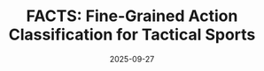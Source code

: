 ---
layout: post
title: "FACTS: Fine-Grained Action Classification for Tactical Sports"
authors: "<strong>Christopher Lai</strong>, Jason Mo, Haotian Xia, Yuan-fang Wang"
venue: "Preprint"
date: 2025-09-27
categories: research
image: "/images/facts-tactical-sports.jpg"
excerpt: "We introduce FACTS, a novel transformer-based approach for fine-grained action recognition in fast-paced, close-combat sports that processes raw video data directly, achieving state-of-the-art performance on fencing and boxing actions."
arxiv: "https://arxiv.org/abs/2412.16454"
---